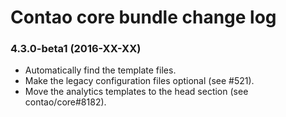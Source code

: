 # Contao core bundle change log

### 4.3.0-beta1 (2016-XX-XX)

 * Automatically find the template files. 
 * Make the legacy configuration files optional (see #521).
 * Move the analytics templates to the head section (see contao/core#8182).
